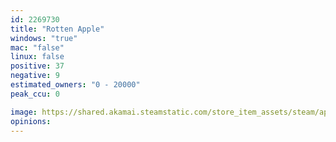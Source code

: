 ```yaml
---
id: 2269730
title: "Rotten Apple"
windows: "true"
mac: "false"
linux: false
positive: 37
negative: 9
estimated_owners: "0 - 20000"
peak_ccu: 0

image: https://shared.akamai.steamstatic.com/store_item_assets/steam/apps/2269730/header.jpg?t=1715905615
opinions:
---
```

